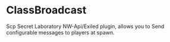 # ClassBroadcast
Scp Secret Laboratory NW-Api/Exiled plugin, allows you to Send configurable messages to players at spawn.
